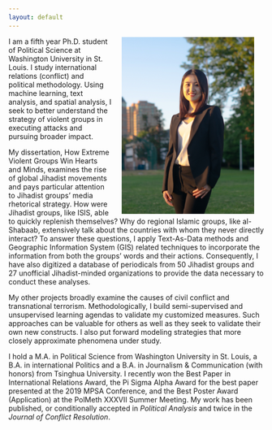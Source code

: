 ```yaml
---
layout: default
---
```


<img align="right" src="files/portrait2.jpg" hspace="20"  width="261" height="348" >

<p>I am a fifth year Ph.D. student of Political Science at Washington University in St. Louis. I study international relations (conflict) and political methodology. Using machine learning, text analysis, and spatial analysis, I seek to better understand the strategy of violent groups in executing attacks and pursuing broader impact.</p>

<p>My dissertation, How Extreme Violent Groups Win Hearts and Minds, examines the rise of global Jihadist movements and pays particular attention to Jihadist groups’ media rhetorical strategy. How were Jihadist groups, like ISIS, able to quickly replenish themselves? Why do regional Islamic groups, like al-Shabaab, extensively talk about the countries with whom they never directly interact? To answer these questions, I apply Text-As-Data methods and Geographic Information System (GIS) related techniques to incorporate the information from both the groups’ words and their actions. Consequently, I have also digitized a database of periodicals from 50 Jihadist groups and 27 unofficial Jihadist-minded organizations to provide the data necessary to conduct these analyses.</p>

<p>My other projects broadly examine the causes of civil conflict and transnational terrorism. Methodologically, I build semi-supervised and unsupervised learning agendas to validate my customized measures. Such approaches can be valuable for others as well as they seek to validate their own new constructs. I also put forward modeling strategies that more closely approximate phenomena under study.</p>

<p>I hold a M.A. in Political Science from Washington University in St. Louis, a B.A. in international Politics and a B.A. in Journalism & Communication (with honors) from Tsinghua University. I recently won the Best Paper in International Relations Award, the Pi Sigma Alpha Award for the best paper presented at the 2019 MPSA Conference, and the Best Poster Award (Application) at the PolMeth XXXVII Summer Meeting. My work has been published, or conditionally accepted in <i>Political Analysis</i> and twice in the <i>Journal of Conflict Resolution</i>.</p>